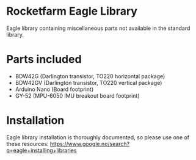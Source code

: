 Rocketfarm Eagle Library
========================
Eagle library containing miscellaneous parts not available in the standard library.

# Parts included
- BDW42G (Darlington transistor, TO220 horizontal package)
- BDW42GV (Darlington transistor, TO220 vertical package)
- Arduino Nano (Board footprint)  
- GY-52 (MPU-6050 IMU breakout board footprint)  

# Installation
Eagle library installation is thoroughly documented, so please use one of these resources:
https://www.google.no/search?q=eagle+installing+libraries

